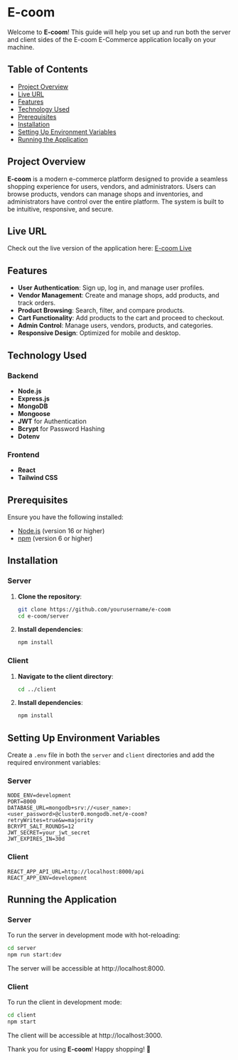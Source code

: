 # E-coom

Welcome to **E-coom**! This guide will help you set up and run both the server and client sides of the E-coom E-Commerce application locally on your machine.

## Table of Contents

- [Project Overview](#project-overview)
- [Live URL](#live-url)
- [Features](#features)
- [Technology Used](#technology-used)
- [Prerequisites](#prerequisites)
- [Installation](#installation)
- [Setting Up Environment Variables](#setting-up-environment-variables)
- [Running the Application](#running-the-application)

## Project Overview

**E-coom** is a modern e-commerce platform designed to provide a seamless shopping experience for users, vendors, and administrators. Users can browse products, vendors can manage shops and inventories, and administrators have control over the entire platform. The system is built to be intuitive, responsive, and secure.

## Live URL

Check out the live version of the application here: [E-coom Live](https://your-live-url.com)

## Features

- **User Authentication**: Sign up, log in, and manage user profiles.
- **Vendor Management**: Create and manage shops, add products, and track orders.
- **Product Browsing**: Search, filter, and compare products.
- **Cart Functionality**: Add products to the cart and proceed to checkout.
- **Admin Control**: Manage users, vendors, products, and categories.
- **Responsive Design**: Optimized for mobile and desktop.

## Technology Used

### Backend

- **Node.js**
- **Express.js**
- **MongoDB**
- **Mongoose**
- **JWT** for Authentication
- **Bcrypt** for Password Hashing
- **Dotenv**

### Frontend

- **React**
- **Tailwind CSS**

## Prerequisites

Ensure you have the following installed:

- [Node.js](https://nodejs.org/en/download/) (version 16 or higher)
- [npm](https://www.npmjs.com/get-npm) (version 6 or higher)

## Installation

### Server

1. **Clone the repository**:

   ```sh
   git clone https://github.com/yourusername/e-coom
   cd e-coom/server
   ```

2. **Install dependencies**:

   ```sh
   npm install
   ```

### Client

1. **Navigate to the client directory**:

   ```sh
   cd ../client
   ```

2. **Install dependencies**:

   ```sh
   npm install
   ```

## Setting Up Environment Variables

Create a `.env` file in both the `server` and `client` directories and add the required environment variables:

### Server

```env
NODE_ENV=development
PORT=8000
DATABASE_URL=mongodb+srv://<user_name>:<user_password>@cluster0.mongodb.net/e-coom?retryWrites=true&w=majority
BCRYPT_SALT_ROUNDS=12
JWT_SECRET=your_jwt_secret
JWT_EXPIRES_IN=30d
```

### Client

```env
REACT_APP_API_URL=http://localhost:8000/api
REACT_APP_ENV=development
```

## Running the Application

### Server

To run the server in development mode with hot-reloading:

```sh
cd server
npm run start:dev
```

The server will be accessible at http://localhost:8000.

### Client

To run the client in development mode:

```sh
cd client
npm start
```

The client will be accessible at http://localhost:3000.

Thank you for using **E-coom**! Happy shopping! 🛒
